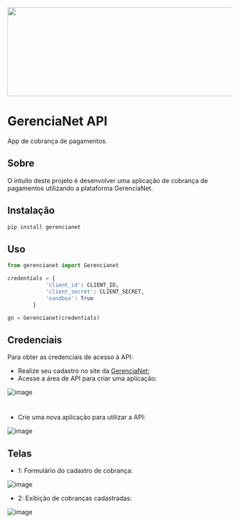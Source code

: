 <p align="center">
  <img width="600" height="200" src="https://gerencianet.com.br/wp-content/themes/Gerencianet/assets/images/portal-da-marca/versoes-da-marca/horizontal/h-p-positivo.png">
</p>

# GerenciaNet API
App de cobrança de pagamentos.

## Sobre
O intuito deste projeto é desenvolver uma aplicação de cobrança de pagamentos utilizando a plataforma GerenciaNet.

## Instalação
```bash
pip install gerencianet
```

## Uso
```python
from gerencianet import Gerencianet

credentials = {
            'client_id': CLIENT_ID,
            'client_secret': CLIENT_SECRET,
            'sandbox': True
        }

gn = Gerencianet(credentials)
```

## Credenciais

Para obter as credenciais de acesso à API:
  - Realize seu cadastro no site da [GerenciaNet](http://gerencianet.com.br/);
  - Acesse a área de API para criar uma aplicação:

  ![image](https://user-images.githubusercontent.com/67582983/143181751-6cf6c9f0-8e69-4d7b-a6a2-94322c621a8e.png)

  #
  - Crie uma nova aplicação para utilizar a API:
  
  ![image](https://user-images.githubusercontent.com/67582983/143181386-cfc305ba-1760-4b6f-abf9-8eadce8c1db2.png)

## Telas
- 1: Formulário do cadastro de cobrança:

![image](https://user-images.githubusercontent.com/67582983/143182908-27df9e42-e7c5-422e-9a86-fb2edcdbc971.png)

- 2: Exibição de cobranças cadastradas:

![image](https://user-images.githubusercontent.com/67582983/143182966-f727e3ee-f572-425e-aa15-c6c79a7462dd.png)

